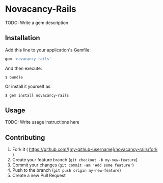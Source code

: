 # Novacancy-Rails

TODO: Write a gem description

## Installation

Add this line to your application's Gemfile:

```ruby
gem 'novacancy-rails'
```

And then execute:

    $ bundle

Or install it yourself as:

    $ gem install novacancy-rails

## Usage

TODO: Write usage instructions here

## Contributing

1. Fork it ( https://github.com/[my-github-username]/novacancy-rails/fork )
2. Create your feature branch (`git checkout -b my-new-feature`)
3. Commit your changes (`git commit -am 'Add some feature'`)
4. Push to the branch (`git push origin my-new-feature`)
5. Create a new Pull Request
